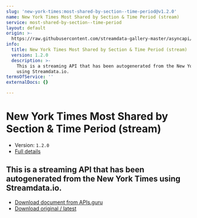 ```yaml
---
slug: 'new-york-times:most-shared-by-section--time-period@v1.2.0'
name: New York Times Most Shared by Section & Time Period (stream)
service: most-shared-by-section--time-period
layout: default
origin: >-
  https://raw.githubusercontent.com/streamdata-gallery-master/asyncapi/master/_listings/new-york-times/new-york-times-most-shared-by-section--time-period-stream-async.md
info:
  title: New York Times Most Shared by Section & Time Period (stream)
  version: 1.2.0
  description: >-
    This is a streaming API that has been autogenerated from the New York Times
    using Streamdata.io.
termsOfService: ''
externalDocs: {}

---
```

# New York Times Most Shared by Section & Time Period (stream)

* Version: `1.2.0`
* [Full details](../html/new-york-times:most-shared-by-section--time-period@v1.2.0.html)



## This is a streaming API that has been autogenerated from the New York Times using Streamdata.io.



* [Download document from APIs.guru](https://raw.githubusercontent.com/APIs-guru/asyncapi-directory/master/docs/APIs/new-york-times%3Amost-shared-by-section--time-period%40v1.2.0.yaml)
* [Download original / latest](https://raw.githubusercontent.com/streamdata-gallery-master/asyncapi/master/_listings/new-york-times/new-york-times-most-shared-by-section--time-period-stream-async.md)

<script type="application/ld+json">
{
  "@context": "http://schema.org/",
  "@type": "WebAPI",
  "description": "This is a streaming API that has been autogenerated from the New York Times using Streamdata.io.",
  "documentation": "",

  "name": "New York Times Most Shared by Section & Time Period (stream)"
}
</script>
